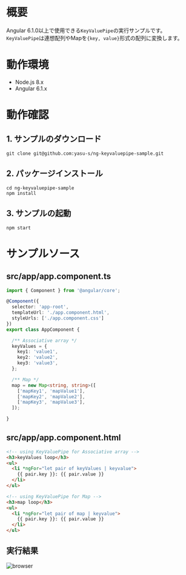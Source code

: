 # 概要

Angular 6.1.0以上で使用できる`KeyValuePipe`の実行サンプルです。  
`KeyValuePipe`は連想配列やMapを`{key, value}`形式の配列に変換します。

# 動作環境  

* Node.js 8.x  
* Angular 6.1.x  

# 動作確認  

## 1. サンプルのダウンロード

```
git clone git@github.com:yasu-s/ng-keyvaluepipe-sample.git
```

## 2. パッケージインストール  

```
cd ng-keyvaluepipe-sample
npm install
```

## 3. サンプルの起動  

```
npm start
```

# サンプルソース

## src/app/app.component.ts

```typescript
import { Component } from '@angular/core';

@Component({
  selector: 'app-root',
  templateUrl: './app.component.html',
  styleUrls: ['./app.component.css']
})
export class AppComponent {

  /** Associative array */
  keyValues = {
    key1: 'value1',
    key2: 'value2',
    key3: 'value3',
  };

  /** Map */
  map = new Map<string, string>([
    ['mapKey1', 'mapValue1'],
    ['mapKey2', 'mapValue2'],
    ['mapKey3', 'mapValue3'],
  ]);

}
```

## src/app/app.component.html

```html
<!-- using KeyValuePipe for Associative array -->
<h3>keyValues loop</h3>
<ul>
  <li *ngFor="let pair of keyValues | keyvalue">
    {{ pair.key }}: {{ pair.value }}
  </li>
</ul>

<!-- using KeyValuePipe for Map -->
<h3>map loop</h3>
<ul>
  <li *ngFor="let pair of map | keyvalue">
    {{ pair.key }}: {{ pair.value }}
  </li>
</ul>
```

## 実行結果

![browser](https://user-images.githubusercontent.com/2668146/43353348-1df19dce-9271-11e8-9e77-362040b87126.png)

